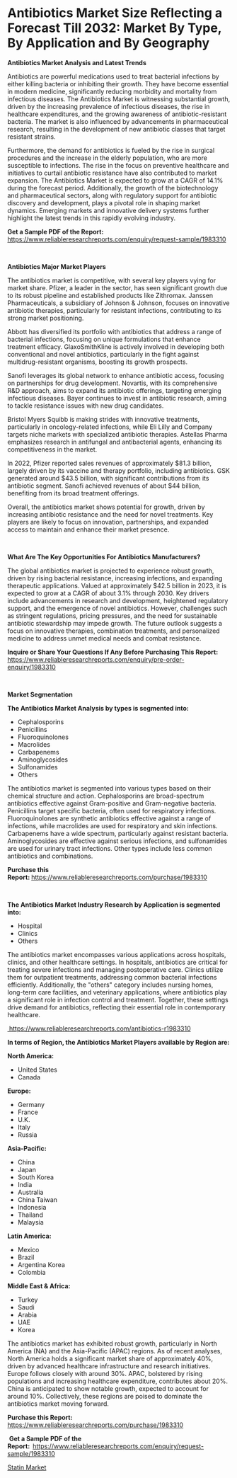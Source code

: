 <p><h1>Antibiotics Market Size Reflecting a Forecast Till 2032: Market By Type, By Application and By Geography</h1></p><p><strong>Antibiotics Market Analysis and Latest Trends</strong></p>
<p><p>Antibiotics are powerful medications used to treat bacterial infections by either killing bacteria or inhibiting their growth. They have become essential in modern medicine, significantly reducing morbidity and mortality from infectious diseases. The Antibiotics Market is witnessing substantial growth, driven by the increasing prevalence of infectious diseases, the rise in healthcare expenditures, and the growing awareness of antibiotic-resistant bacteria. The market is also influenced by advancements in pharmaceutical research, resulting in the development of new antibiotic classes that target resistant strains.</p><p>Furthermore, the demand for antibiotics is fueled by the rise in surgical procedures and the increase in the elderly population, who are more susceptible to infections. The rise in the focus on preventive healthcare and initiatives to curtail antibiotic resistance have also contributed to market expansion. The Antibiotics Market is expected to grow at a CAGR of 14.1% during the forecast period. Additionally, the growth of the biotechnology and pharmaceutical sectors, along with regulatory support for antibiotic discovery and development, plays a pivotal role in shaping market dynamics. Emerging markets and innovative delivery systems further highlight the latest trends in this rapidly evolving industry.</p></p>
<p><strong>Get a Sample PDF of the Report:&nbsp;</strong> <a href="https://www.reliableresearchreports.com/enquiry/request-sample/1983310?utm_campaign=2295&utm_medium=2&utm_source=Github&utm_content=ia&utm_term=08032025&utm_id=antibiotics">https://www.reliableresearchreports.com/enquiry/request-sample/1983310</a></p>
<p>&nbsp;</p>
<p><strong>Antibiotics Major Market Players</strong></p>
<p><p>The antibiotics market is competitive, with several key players vying for market share. Pfizer, a leader in the sector, has seen significant growth due to its robust pipeline and established products like Zithromax. Janssen Pharmaceuticals, a subsidiary of Johnson & Johnson, focuses on innovative antibiotic therapies, particularly for resistant infections, contributing to its strong market positioning.</p><p>Abbott has diversified its portfolio with antibiotics that address a range of bacterial infections, focusing on unique formulations that enhance treatment efficacy. GlaxoSmithKline is actively involved in developing both conventional and novel antibiotics, particularly in the fight against multidrug-resistant organisms, boosting its growth prospects.</p><p>Sanofi leverages its global network to enhance antibiotic access, focusing on partnerships for drug development. Novartis, with its comprehensive R&D approach, aims to expand its antibiotic offerings, targeting emerging infectious diseases. Bayer continues to invest in antibiotic research, aiming to tackle resistance issues with new drug candidates.</p><p>Bristol Myers Squibb is making strides with innovative treatments, particularly in oncology-related infections, while Eli Lilly and Company targets niche markets with specialized antibiotic therapies. Astellas Pharma emphasizes research in antifungal and antibacterial agents, enhancing its competitiveness in the market.</p><p>In 2022, Pfizer reported sales revenues of approximately $81.3 billion, largely driven by its vaccine and therapy portfolio, including antibiotics. GSK generated around $43.5 billion, with significant contributions from its antibiotic segment. Sanofi achieved revenues of about $44 billion, benefiting from its broad treatment offerings.</p><p>Overall, the antibiotics market shows potential for growth, driven by increasing antibiotic resistance and the need for novel treatments. Key players are likely to focus on innovation, partnerships, and expanded access to maintain and enhance their market presence.</p></p>
<p>&nbsp;</p>
<p><strong>What Are The Key Opportunities For Antibiotics Manufacturers?</strong></p>
<p><p>The global antibiotics market is projected to experience robust growth, driven by rising bacterial resistance, increasing infections, and expanding therapeutic applications. Valued at approximately $42.5 billion in 2023, it is expected to grow at a CAGR of about 3.1% through 2030. Key drivers include advancements in research and development, heightened regulatory support, and the emergence of novel antibiotics. However, challenges such as stringent regulations, pricing pressures, and the need for sustainable antibiotic stewardship may impede growth. The future outlook suggests a focus on innovative therapies, combination treatments, and personalized medicine to address unmet medical needs and combat resistance.</p></p>
<p><strong>Inquire or Share Your Questions If Any Before Purchasing This Report:</strong> <a href="https://www.reliableresearchreports.com/enquiry/pre-order-enquiry/1983310?utm_campaign=2295&utm_medium=2&utm_source=Github&utm_content=ia&utm_term=08032025&utm_id=antibiotics">https://www.reliableresearchreports.com/enquiry/pre-order-enquiry/1983310</a></p>
<p>&nbsp;</p>
<p><strong>Market Segmentation</strong></p>
<p><strong>The Antibiotics Market Analysis by types is segmented into:</strong></p>
<p><ul><li>Cephalosporins</li><li>Penicillins</li><li>Fluoroquinolones</li><li>Macrolides</li><li>Carbapenems</li><li>Aminoglycosides</li><li>Sulfonamides</li><li>Others</li></ul></p>
<p><p>The antibiotics market is segmented into various types based on their chemical structure and action. Cephalosporins are broad-spectrum antibiotics effective against Gram-positive and Gram-negative bacteria. Penicillins target specific bacteria, often used for respiratory infections. Fluoroquinolones are synthetic antibiotics effective against a range of infections, while macrolides are used for respiratory and skin infections. Carbapenems have a wide spectrum, particularly against resistant bacteria. Aminoglycosides are effective against serious infections, and sulfonamides are used for urinary tract infections. Other types include less common antibiotics and combinations.</p></p>
<p><strong>Purchase this Report:&nbsp;</strong><a href="https://www.reliableresearchreports.com/purchase/1983310?utm_campaign=2295&utm_medium=2&utm_source=Github&utm_content=ia&utm_term=08032025&utm_id=antibiotics">https://www.reliableresearchreports.com/purchase/1983310</a></p>
<p>&nbsp;</p>
<p><strong>The Antibiotics Market Industry Research by Application is segmented into:</strong></p>
<p><ul><li>Hospital</li><li>Clinics</li><li>Others</li></ul></p>
<p><p>The antibiotics market encompasses various applications across hospitals, clinics, and other healthcare settings. In hospitals, antibiotics are critical for treating severe infections and managing postoperative care. Clinics utilize them for outpatient treatments, addressing common bacterial infections efficiently. Additionally, the "others" category includes nursing homes, long-term care facilities, and veterinary applications, where antibiotics play a significant role in infection control and treatment. Together, these settings drive demand for antibiotics, reflecting their essential role in contemporary healthcare.</p></p>
<p><a href="https://www.reliableresearchreports.com/antibiotics-r1983310?utm_campaign=2295&utm_medium=2&utm_source=Github&utm_content=ia&utm_term=08032025&utm_id=antibiotics">&nbsp;https://www.reliableresearchreports.com/antibiotics-r1983310</a></p>
<p><strong>In terms of Region, the Antibiotics Market Players available by Region are:</strong></p>
<p>
    <p> <strong> North America: </strong>
        <ul>
            <li>United States</li>
            <li>Canada</li>
        </ul>
        </p> 
    <p> <strong> Europe: </strong>
        <ul>
            <li>Germany</li>
            <li>France</li>
            <li>U.K.</li>
            <li>Italy</li>
            <li>Russia</li>
        </ul>
        </p> 
    <p> <strong> Asia-Pacific: </strong>
        <ul>
            <li>China</li>
            <li>Japan</li>
            <li>South Korea</li>
            <li>India</li>
            <li>Australia</li>
            <li>China Taiwan</li>
            <li>Indonesia</li>
            <li>Thailand</li>
            <li>Malaysia</li>
        </ul>
        </p> 
    <p> <strong> Latin America: </strong>
        <ul>
            <li>Mexico</li>
            <li>Brazil</li>
            <li>Argentina Korea</li>
            <li>Colombia</li>
        </ul>
        </p> 
    <p> <strong> Middle East & Africa: </strong>
        <ul>
            <li>Turkey</li>
            <li>Saudi</li>
            <li>Arabia</li>
            <li>UAE</li>
            <li>Korea</li>
        </ul>
    </p>
    </p>
<p><p>The antibiotics market has exhibited robust growth, particularly in North America (NA) and the Asia-Pacific (APAC) regions. As of recent analyses, North America holds a significant market share of approximately 40%, driven by advanced healthcare infrastructure and research initiatives. Europe follows closely with around 30%. APAC, bolstered by rising populations and increasing healthcare expenditure, contributes about 20%. China is anticipated to show notable growth, expected to account for around 10%. Collectively, these regions are poised to dominate the antibiotics market moving forward.</p></p>
<p><strong>Purchase this Report: </strong><a href="https://www.reliableresearchreports.com/purchase/1983310?utm_campaign=2295&utm_medium=2&utm_source=Github&utm_content=ia&utm_term=08032025&utm_id=antibiotics">https://www.reliableresearchreports.com/purchase/1983310</a></p>
<p>&nbsp;<strong>Get a Sample PDF of the Report:&nbsp;&nbsp;</strong><a href="https://www.reliableresearchreports.com/enquiry/request-sample/1983310?utm_campaign=2295&utm_medium=2&utm_source=Github&utm_content=ia&utm_term=08032025&utm_id=antibiotics">https://www.reliableresearchreports.com/enquiry/request-sample/1983310</a></p>
<p><strong></strong></p>
<p><p><a href="https://github.com/HobertDavis43/Market-Research-Report-List-1/blob/main/statin-market.md?utm_campaign=2295&utm_medium=2&utm_source=Github&utm_content=ia&utm_term=08032025&utm_id=antibiotics">Statin Market</a></p></p>
